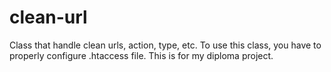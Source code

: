 # clean-url

Class that handle clean urls, action, type, etc. To use this class, you have to properly configure .htaccess file. This is for my diploma project.